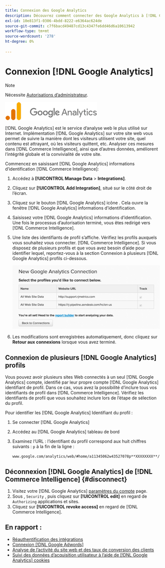 ```yaml
---
title: Connexion des Google Analytics
description: Découvrez comment connecter des Google Analytics à [!DNL Commerce Intelligence].
exl-id: 10e813f1-0306-4bdd-8222-e6364ac624de
source-git-commit: c7f6bacd49487cd13c4347fe6dd46d6a10613942
workflow-type: tm+mt
source-wordcount: '278'
ht-degree: 0%

---
```


# Connexion [!DNL Google Analytics]

>[!NOTE]
>
>Nécessite [Autorisations d’administrateur](../../../administrator/user-management/user-management.md).

![](../../../assets/google-analytics-logo.png)

[!DNL Google Analytics] est le service d’analyse web le plus utilisé sur Internet. Implémentation [!DNL Google Analytics] sur votre site web vous permet de suivre la manière dont les visiteurs utilisent votre site, quel contenu est attrayant, où les visiteurs quittent, etc. Analyser ces mesures dans [!DNL Commerce Intelligence], ainsi que d’autres données, améliorent l’intégrité globale et la convivialité de votre site.

Commencez en saisissant [!DNL Google Analytics] informations d’identification [!DNL Commerce Intelligence]:

1. Accédez à **[!UICONTROL Manage Data** > **Integrations]**.

1. Cliquez sur **[!UICONTROL Add Integration]**, situé sur le côté droit de l’écran.

1. Cliquez sur le bouton [!DNL Google Analytics] icône . Cela ouvre la fenêtre [!DNL Google Analytics] informations d’identification.

1. Saisissez votre [!DNL Google Analytics] informations d’identification. Une fois le processus d’autorisation terminé, vous êtes redirigé vers [!DNL Commerce Intelligence].

1. Une liste des identifiants de profil s’affiche. Vérifiez les profils auxquels vous souhaitez vous connecter. [!DNL Commerce Intelligence]. Si vous disposez de plusieurs profils et que vous avez besoin d’aide pour identifier lequel, reportez-vous à la section Connexion à plusieurs [!DNL Google Analytics] profils ci-dessous.

   ![](../../../assets/list-profile-id.png)<!--{: width="600px"}-->

1. Les modifications sont enregistrées automatiquement, donc cliquez sur **Retour aux connexions** lorsque vous avez terminé.

## Connexion de plusieurs [!DNL Google Analytics] profils

Vous pouvez avoir plusieurs sites Web connectés à un seul [!DNL Google Analytics] compte, identifié par leur propre compte [!DNL Google Analytics] identifiant de profil. Dans ce cas, vous avez la possibilité d’inclure tous vos identifiants de profil dans [!DNL Commerce Intelligence]. Vérifiez les identifiants de profil que vous souhaitez inclure lors de l’étape de sélection du profil.

Pour identifier les [!DNL Google Analytics] Identifiant du profil :

1. Se connecter [!DNL Google Analytics]
1. Accédez au [!DNL Google Analytics] tableau de bord
1. Examinez l’URL : l’identifiant du profil correspond aux huit chiffres suivants : `p` à la fin de la ligne :

   `www.google.com/analytics/web/#home/a11345062w43527078p**XXXXXXXX**/`

## Déconnexion [!DNL Google Analytics] de [!DNL Commerce Intelligence] {#disconnect}

1. Visitez votre [!DNL Google Analytics] [paramètres du compte](https://accounts.google.com/) page.
1. Sous , `Security` , puis cliquez sur **[!UICONTROL edit]** en regard de `Authorizing` applications et sites.
1. Cliquez sur **[!UICONTROL revoke access]** en regard de [!DNL Commerce Intelligence].

## En rapport :

* [Réauthentification des intégrations](https://experienceleague.adobe.com/docs/commerce-knowledge-base/kb/how-to/mbi-reauthenticating-integrations.html)
* [Connexion [!DNL Google Adwords]](../integrations/google-adwords.md)
* [Analyse de l’activité du site web et des taux de conversion des clients](../../analysis/web-act-cust-conversion.md)
* [Suivi des données d’acquisition utilisateur à l’aide de [!DNL Google Analytics] cookies](../../analysis/google-track-user-acq.md)
